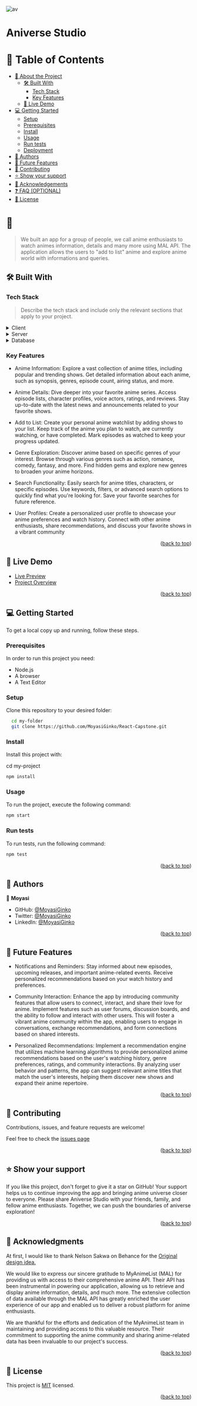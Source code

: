 <a name="readme-top"></a>

![av](https://github.com/MoyasiGinko/React-Capstone/assets/108092696/73947f16-b861-4699-becf-11022c25b0b8)


  <h1><b>Aniverse Studio</b></h1>

</div>

# 📗 Table of Contents

- [📖 About the Project](#about-project)
  - [🛠 Built With](#built-with)
    - [Tech Stack](#tech-stack)
    - [Key Features](#key-features)
  - [🚀 Live Demo](#live-demo)
- [💻 Getting Started](#getting-started)
  - [Setup](#setup)
  - [Prerequisites](#prerequisites)
  - [Install](#install)
  - [Usage](#usage)
  - [Run tests](#run-tests)
  - [Deployment](#deployment)
- [👥 Authors](#authors)
- [🔭 Future Features](#future-features)
- [🤝 Contributing](#contributing)
- [⭐️ Show your support](#support)
- [🙏 Acknowledgements](#acknowledgements)
- [❓ FAQ (OPTIONAL)](#faq)
- [📝 License](#license)

# 📖 <a name="about-project"></a>

> We built an app for a group of people, we call anime enthusiasts to watch animes information, details and many more using MAL API. The application allows the users to "add to list" anime and explore anime world with informations and queries.

## 🛠 Built With <a name="built-with"></a>

### Tech Stack <a name="tech-stack"></a>

> Describe the tech stack and include only the relevant sections that apply to your project.

<details>
  <summary>Client</summary>
  <ul>
    <li><a href="https://reactjs.org/">React.js</a></li>
  </ul>
</details>

<details>
  <summary>Server</summary>
  <ul>
    <li><a href="https://expressjs.com/">Express.js</a></li>
  </ul>
</details>

<details>
<summary>Database</summary>
  <ul>
    <li><a href="https://www.postgresql.org/">PostgreSQL</a></li>
  </ul>
</details>

### Key Features <a name="key-features"></a>

- Anime Information: Explore a vast collection of anime titles, including popular and trending shows. Get detailed information about each anime, such as synopsis, genres, episode count, airing status, and more.

- Anime Details: Dive deeper into your favorite anime series. Access episode lists, character profiles, voice actors, ratings, and reviews. Stay up-to-date with the latest news and announcements related to your favorite shows.

- Add to List: Create your personal anime watchlist by adding shows to your list. Keep track of the anime you plan to watch, are currently watching, or have completed. Mark episodes as watched to keep your progress updated.

- Genre Exploration: Discover anime based on specific genres of your interest. Browse through various genres such as action, romance, comedy, fantasy, and more. Find hidden gems and explore new genres to broaden your anime horizons.

- Search Functionality: Easily search for anime titles, characters, or specific episodes. Use keywords, filters, or advanced search options to quickly find what you're looking for. Save your favorite searches for future reference.

- User Profiles: Create a personalized user profile to showcase your anime preferences and watch history. Connect with other anime enthusiasts, share recommendations, and discuss your favorite shows in a vibrant community

<p align="right">(<a href="#readme-top">back to top</a>)</p>

## 🚀 Live Demo <a name="live-demo"></a>

- [Live Preview](https://moyasiginko-aniverse.netlify.app/)
- [Project Overview](https://www.loom.com/share/2e7d691f881744bab849be3ebe232223)

<p align="right">(<a href="#readme-top">back to top</a>)</p>

## 💻 Getting Started <a name="getting-started"></a>

To get a local copy up and running, follow these steps.

### Prerequisites

In order to run this project you need:
- Node.js
- A browser 
- A Text Editor

### Setup

Clone this repository to your desired folder:

```sh
  cd my-folder
  git clone https://github.com/MoyasiGinko/React-Capstone.git
```

### Install

Install this project with:

  cd my-project
```sh
npm install 
```

### Usage

To run the project, execute the following command:


```sh
npm start
```

### Run tests

To run tests, run the following command:


```sh
npm test
```

<p align="right">(<a href="#readme-top">back to top</a>)</p>

## 👥 Authors <a name="authors"></a>

👤 **Moyasi**

- GitHub: [@MoyasiGinko](https://github.com/MoyasiGinko)
- Twitter: [@MoyasiGinko](https://twitter.com/moyasi_ginko)
- LinkedIn: [@MoyasiGinko](https://www.linkedin.com/in/mahmudur-rahman-a8a151257)

<p align="right">(<a href="#readme-top">back to top</a>)</p>

## 🔭 Future Features <a name="future-features"></a>

- Notifications and Reminders: Stay informed about new episodes, upcoming releases, and important anime-related events. Receive personalized recommendations based on your watch history and preferences.

- Community Interaction: Enhance the app by introducing community features that allow users to connect, interact, and share their love for anime. Implement features such as user forums, discussion boards, and the ability to follow and interact with other users. This will foster a vibrant anime community within the app, enabling users to engage in conversations, exchange recommendations, and form connections based on shared interests.

- Personalized Recommendations: Implement a recommendation engine that utilizes machine learning algorithms to provide personalized anime recommendations based on the user's watching history, genre preferences, ratings, and community interactions. By analyzing user behavior and patterns, the app can suggest relevant anime titles that match the user's interests, helping them discover new shows and expand their anime repertoire. 

<p align="right">(<a href="#readme-top">back to top</a>)</p>

## 🤝 Contributing <a name="contributing"></a>

Contributions, issues, and feature requests are welcome!

Feel free to check the [issues page](https://github.com/MoyasiGinko/React-Capstone/issues)

<p align="right">(<a href="#readme-top">back to top</a>)</p>

## ⭐️ Show your support <a name="support"></a>

If you like this project, don't forget to give it a star on GitHub! Your support helps us to continue improving the app and bringing anime universe closer to everyone. Please share Aniverse Studio with your friends, family, and fellow anime enthusiasts. Together, we can push the boundaries of aniverse exploration!

<p align="right">(<a href="#readme-top">back to top</a>)</p>

## 🙏 Acknowledgments <a name="acknowledgements"></a>

At first, I would like to thank Nelson Sakwa on Behance for the [Original design idea.](https://www.behance.net/gallery/31579789/Ballhead-App-(Free-PSDs))

We would like to express our sincere gratitude to MyAnimeList (MAL) for providing us with access to their comprehensive anime API. Their API has been instrumental in powering our application, allowing us to retrieve and display anime information, details, and much more. The extensive collection of data available through the MAL API has greatly enriched the user experience of our app and enabled us to deliver a robust platform for anime enthusiasts.

We are thankful for the efforts and dedication of the MyAnimeList team in maintaining and providing access to this valuable resource. Their commitment to supporting the anime community and sharing anime-related data has been invaluable to our project's success.

<p align="right">(<a href="#readme-top">back to top</a>)</p>

## 📝 License <a name="license"></a>

This project is [MIT](./LICENSE) licensed.

<p align="right">(<a href="#readme-top">back to top</a>)</p>
